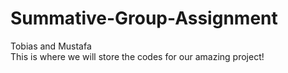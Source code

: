# Summative-Group-Assignment
Tobias and Mustafa
<br>This is where we will store the codes for our amazing project!<br>

